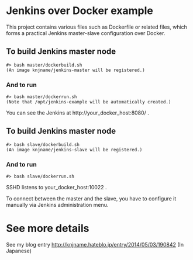 
# Jenkins over Docker example

This project contains various files such as Dockerfile or related files, which forms a practical Jenkins master-slave configuration over Docker.

## To build Jenkins master node

```
#> bash master/dockerbuild.sh
(An image knjname/jenkins-master will be registered.)
```

### And to run

```
#> bash master/dockerrun.sh
(Note that /opt/jenkins-example will be automatically created.)
```

You can see the Jenkins at http://your_docker_host:8080/ .

## To build Jenkins master node

```
#> bash slave/dockerbuild.sh
(An image knjname/jenkins-slave will be registered.)
```

### And to run

```
#> bash slave/dockerrun.sh
```

SSHD listens to your_docker_host:10022 .

To connect between the master and the slave, you have to configure it manually via Jenkins administration menu.

# See more details

See my blog entry http://knjname.hateblo.jp/entry/2014/05/03/190842 (In Japanese)
